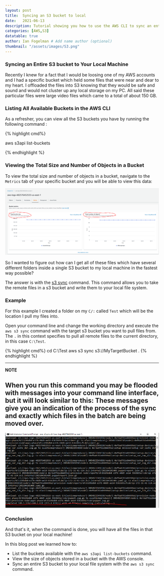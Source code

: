 ```yaml
---
layout: post
title:  Syncing an S3 bucket to local
date:   2021-06-13
description: Tutorial showing you how to use the AWS CLI to sync an entire S3 bucket to your local work station.
categories: [AWS,S3]
datatable: true
author: Ian Fogelman # Add name author (optional)
thumbnail: "/assets/images/S3.png"
---
```


### Syncing an Entire S3 bucket to Your Local Machine

Recently I knew for a fact that I would be loosing one of my AWS accounts and I had a specific bucket which held some files that were near and dear to my heart. I offloaded the files into S3 knowing that they would be safe and sound and would not cluster up any local storage on my PC. All said these particular files were large video files which came to a total of about 150 GB. 

### Listing All Available Buckets in the AWS CLI

As a refresher, you can view all the S3 buckets you have by running the following command :

{% highlight cmd%}

aws s3api list-buckets

{% endhighlight %}

### Viewing the Total Size and Number of Objects in a Bucket

To view the total size and number of objects in a bucket, navigate to the ``Metrics`` tab of your specific 
bucket and you will be able to view this data:

![S3 Metrics](\assets\images\S3_Metrics.PNG)

So I wanted to figure out how can I get all of these files which have several different folders inside a single S3 bucket to my local machine in the fastest way possible? 

The answer is with the [s3 sync](https://docs.aws.amazon.com/cli/latest/reference/s3/sync.html) command. This command allows you to take the remote files in a s3 bucket and write them to your local file system.

### Example

For this example I created a folder on my ``C/:`` called ``Test`` which will be the location I pull my files into.

Open your command line and change the working directory and 
execute the ``aws s3 sync`` command with the target s3 bucket you want to pull files from. The ``.`` in this context 
specifies to pull all remote files to the current directory, in this case ``C:\Test``.


{% highlight cmd%}
cd C:\Test
aws s3 sync s3://MyTargetBucket .
{% endhighlight %}

---
**NOTE**

When you run this command you may be flooded with messages into your command line interface, but it will look similar to this:
These messages give you an indication of the process of the sync and exactly which files in the batch are being moved over.
---

![S3 Results](\assets\images\AWS_S3_Sync_EX.PNG)

### Conclusion

And that's it, when the command is done, you will have all the files in that S3 bucket on your local machine!

In this blog post we learned how to: 

- List the buckets available with the ``aws s3api list-buckets`` command.
- View the size of objects stored in a bucket with the AWS console.
- Sync an entire S3 bucket to your local file system with the ``aws s3 sync`` command.